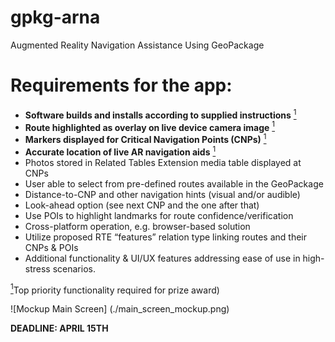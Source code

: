 # gpkg-arna
Augmented Reality Navigation Assistance Using GeoPackage

# Requirements for the app:

 - **Software builds and installs according to supplied instructions** <a href="#note1" id="note1ref"><sup>1</sup></a>
 - **Route highlighted as overlay on live device camera image** <a href="#note1" id="note1ref"><sup>1</sup></a>
 - **Markers displayed for Critical Navigation Points (CNPs)** <a href="#note1" id="note1ref"><sup>1</sup></a>
 - **Accurate location of live AR navigation aids** <a href="#note1" id="note1ref"><sup>1</sup></a>
 - Photos stored in Related Tables Extension media table displayed at CNPs
 - User able to select from pre-defined routes available in the GeoPackage
 - Distance-to-CNP and other navigation hints (visual and/or audible)
 - Look-ahead option (see next CNP and the one after that)
 - Use POIs to highlight landmarks for route confidence/verification
 - Cross-platform operation, e.g. browser-based solution
 - Utilize proposed RTE “features” relation type linking routes and their CNPs & POIs
 - Additional functionality & UI/UX features addressing ease of use in high-stress scenarios.

 <a id="note1" href="#note1ref"><sup>1</sup></a>Top priority functionality required for prize award)

![Mockup Main Screen] (./main_screen_mockup.png)

__DEADLINE: APRIL 15TH__
